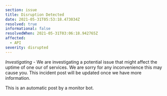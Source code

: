 ```yaml
---
section: issue
title: Disruption Detected
date: 2021-05-31T05:53:18.473034Z
resolved: true
informational: false
resolvedWhen: 2021-05-31T03:06:18.942765Z
affected:
  - API
severity: disrupted
---
```

*Investigating* - We are investigating a potential issue that might affect the uptime of one our of services. We are sorry for any inconvenience this may cause you. This incident post will be updated once we have more information.

This is an automatic post by a monitor bot.
        